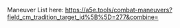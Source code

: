 Maneuver List here: https://a5e.tools/combat-maneuvers?field_cm_tradition_target_id%5B%5D=277&combine=